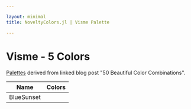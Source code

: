 ```yaml
---

layout: minimal
title: NoveltyColors.jl | Visme Palette

---
```


# Visme - 5 Colors

[Palettes](http://blog.visme.co/color-combinations/) derived from linked blog post "50 Beautiful Color Combinations".

<table>
  <thead>
    <tr>
      <th>Name</th>
      <th>Colors</th>
    </tr>
  </thead>
  <tbody>
    <tr>
      <td>BlueSunset</td>
      <td><div id="BlueSunset"></div></td>
    </tr>
  </tbody>
</table>

<div>
      <script type="text/javascript">

      // parse a spec and create a visualization view
      function parse(divid, palette) {

        spec = colorchip(palette[divid], 50, 400)
        vg.parse.spec(spec, function(chart) { chart({el:"#" + divid}).update(); });
      }

      var acw;
      $.getJSON("http://randyzwitch.github.io/NoveltyColors.jl/javascripts/visme.json", function(json) {
          visme = json;
      })
      .done(function(json) {

                for(var i = 0; i < Object.keys(visme).length; i++){
                  parse(Object.keys(visme)[i], visme);
                }
      });

    </script>
<div>